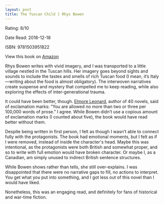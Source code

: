 ```yaml
---
layout: post
title: The Tuscan Child | Rhys Bowen
---
```


<div class="book-stats">
      <p>Rating: 8/10</p>
      <p>Date Read: 2018-12-18 </p>
      <p>ISBN: 9781503951822</p>
      <p>View this book on
      <a href="https://www.amazon.ca/Tuscan-Child-Rhys-Bowen-ebook/dp/B074QL7WNM/ref=sr_1_1?ie=UTF8&qid=1545221726&sr=8-1&keyword=the+tuscan+child">Amazon</a>
      </p>
    </div>
  </div>
  
  <div class="book-review">
  <p>
    Rhys Bowen writes with vivid imagery, and I was transported to a little 
    village nestled in the Tuscan hills. 
    Her imagery goes beyond sights and sounds to include the tastes and 
    smells of rich Tuscan food 
    (I mean, it’s Italy—writing about the food is almost obligatory). 
    The interwoven narratives create suspense and mystery that compelled me 
    to keep reading, while also exploring the effects of inter-generational 
    trauma.
  </p>
  <p>
    It could have been better, though. 
    <a href="https://www.theglobeandmail.com/arts/books-and-media/elmore-leonard-and-the-rules-of-writing/article13889666/" target="_blank">
    Elmore Leonard</a>, author of 40 novels, said of exclamation marks: 
    “You are allowed no more than two or three per 100,000 words of prose.” 
    I agree. 
    While Bowen didn’t use a copious amount of exclamation marks 
    (I counted about five), the book would have read better without them.    
  </p>
  <p>
    Despite being written in first person, I felt as though I wasn’t able 
    to connect fully with the protagonists.
    The book had emotional moments, but I felt as if I were removed, instead 
    of inside the character's head.
    Maybe this was intentional, as the protagonists were both British and 
    somewhat proper, and so to write with full emotion would have broken 
    character.
    Or maybe I, as a Canadian, am simply unused to indirect British sentence 
    structures.  
  </p>
  <p>
    While Bowen shows rather than tells, she still over-explains. 
    I was disappointed that there were no narrative gaps to fill, no actions 
    to interpret. 
    You get what you put into something, and I got less out of this novel 
    than I would have liked. 
  </p>
  <p>
    Nonetheless, this was an engaging read, and definitely for fans of 
    historical and war-time fiction.  
